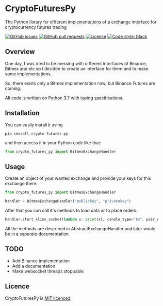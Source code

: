 # CryptoFuturesPy
 The Python library for different implementations of a exchange interface for cryptocurrency futures trading

[![GitHub issues](https://img.shields.io/github/issues-raw/LeaveMyYard/CryptoFuturesPy?style=flat-square)](https://github.com/LeaveMyYard/CryptoFuturesPy/issues)
[![GitHub pull requests](https://img.shields.io/github/issues-pr/LeaveMyYard/CryptoFuturesPy?style=flat-square)](https://github.com/LeaveMyYard/CryptoFuturesPy/pulls)
[![License](https://img.shields.io/github/license/day8/re-frame.svg?style=flat-square)](LICENSE.txt)
[![Code style: black](https://img.shields.io/badge/code%20style-black-000000.svg?style=flat-square)](https://github.com/psf/black)

## Overview

One day, I was tried to be messing with different interfaces of Binance, Bitmex and etc so I desided to create an interface for them and to make some implementations.

So, there exists only a Bitmex implementation now, but Binance Futures are coming.

All code is written on Python 3.7 with typing specifications. 

## Installation

You can easily install it using 

`pip install crypto-futures-py`

and then access it in your Python code like that:

```python
from crypto_futures_py import BitmexExchangeHandler
```

<!-- ## Documentation 

The documentation is [available here](http://day8.github.io/re-frame/). -->

## Usage

Create an object of your wanted exchange and provide your keys for this exchange there.

```python
from crypto_futures_py import BitmexExchangeHandler

handler = BitmexExchangeHandler("publickey", "privatekey")
```

After that you can call it's methods to load data or to place orders:

```python
handler.start_kline_socket(lambda x: print(x), candle_type="1m", pair_name="XBTUSD")
```

All the methods are described in AbstractExchangeHandler and later would be in a separate documentation.

## TODO

* Add Binance implementation
* Add a documentation
* Make websocket threads stoppable


## Licence

CryptoFuturesPy is [MIT licenced](LICENSE.txt)
